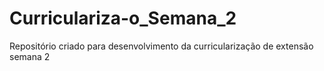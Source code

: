 # Curriculariza-o_Semana_2
Repositório criado para desenvolvimento da curricularização de extensão semana 2
